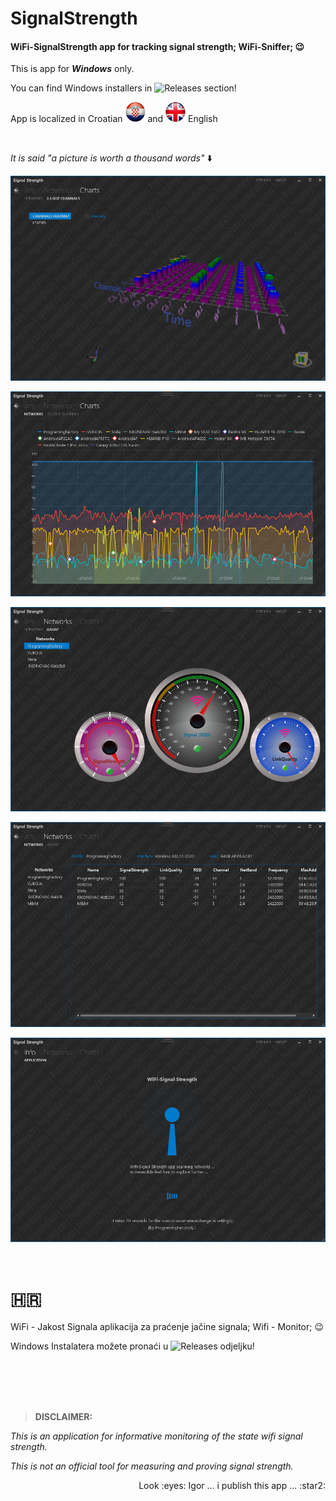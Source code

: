 # SignalStrength
#### WiFi-SignalStrength app for tracking signal strength; WiFi-Sniffer; :wink:

This is app for ***Windows*** only.    

You can find Windows installers in ![Releases](https://github.com/ProgramingFactory/SignalStrength/releases) section!


App is localized in Croatian <img src="https://github.com/ProgramingFactory/SignalStrength/blob/master/SignalStrength/SignalStrength.Wpf/Resources/hr-HR.png" width="32"> and <img src="https://github.com/ProgramingFactory/SignalStrength/blob/master/SignalStrength/SignalStrength.Wpf/Resources/en.png" width="32"> English

&nbsp;

_It is said "a picture is worth a thousand words"_  :arrow_down:
  
  
![Channals3DPage](https://github.com/ProgramingFactory/SignalStrength/blob/master/picture/SignalStrength5.0.png)

![Networks2DPage](https://github.com/ProgramingFactory/SignalStrength/blob/master/picture/SignalStrength4.0.png)

![GaugePage](https://github.com/ProgramingFactory/SignalStrength/blob/master/picture/SignalStrength3.png)

![NetInfoPage](https://github.com/ProgramingFactory/SignalStrength/blob/master/picture/SignalStrength2.png)

![AppInfoPage](https://github.com/ProgramingFactory/SignalStrength/blob/master/picture/SignalStrength1.png)
  
  
  
  
  
&nbsp;
# :croatia:  
  
WiFi - Jakost Signala aplikacija za praćenje jačine signala; Wifi - Monitor;</pre> :wink: 

Windows Instalatera možete pronaći u ![Releases](https://github.com/ProgramingFactory/SignalStrength/releases) odjeljku!      

&nbsp;
&nbsp;  
&nbsp;  
&nbsp;  
&nbsp;  

 > **DISCLAIMER:**

_This is an application for informative monitoring of the state wifi signal strength._

_This is not an official tool for measuring and proving signal strength._  

<p align='right'>Look :eyes: Igor ... i publish this app ... :star2: </p>


